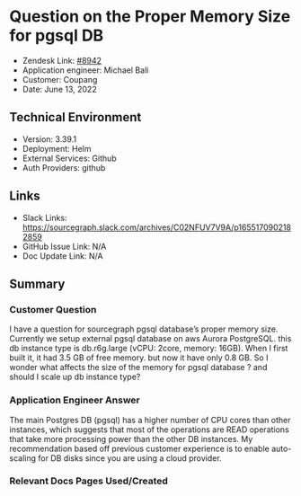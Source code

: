 
# Question on the Proper Memory Size for pgsql DB <!-- Ticket Title  Hint: include keywords to make it searchable -->

- Zendesk Link: [#8942](https://sourcegraph.zendesk.com/agent/tickets/8942)
- Application engineer: Michael Bali
- Customer: Coupang <!-- Redact if this contains personally identifying information -->
- Date: June 13, 2022

<!-- Data populated from integration, speak to Ben Gordon or Michael Bali if not working -->
<!-- During Internal team trial, fill missing data manually (we are waiting for all data to sync) -->

## Technical Environment
- Version: ​3.39.1
- Deployment: Helm
- External Services: Github
- Auth Providers: github 


## Links
<!-- Data for application engineer manual entry -->
- Slack Links: https://sourcegraph.slack.com/archives/C02NFUV7V9A/p1655170902182859
- GitHub Issue Link: N/A
- Doc Update Link: N/A

## Summary
### Customer Question
I have a question for sourcegraph pgsql database’s proper memory size.
Currently we setup external pgsql database on aws Aurora PostgreSQL.
this db instance type is db.r6g.large (vCPU: 2core, memory: 16GB).
When I first built it, it had 3.5 GB of free memory. but now it have only 0.8 GB.
So I wonder what affects the size of the memory for pgsql database ? and should I scale up db instance type?

### Application Engineer Answer
The main Postgres DB (pgsql) has a higher number of CPU cores than other instances, which suggests that most of the operations are READ operations that take more processing power than the other DB instances. My recommendation based off previous customer experience is to enable auto-scaling for DB disks since you are using a cloud provider.

### Relevant Docs Pages Used/Created

<!-- Once complete, upload a copy to https://github.com/sourcegraph/support-tools-internal/tree/main/resolved-tickets as a .md file -->
<!-- Name the file 8942.md -->
